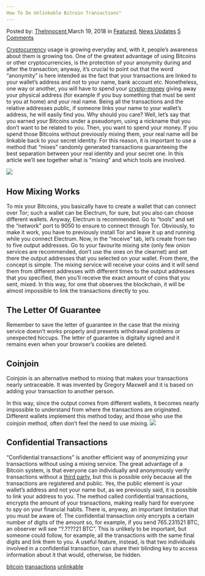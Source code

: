 ```yaml
---
How To Do Unlinkable Bitcoin Transactions"
---
```

<article class="post-listing post-25093 post type-post status-publish format-standard has-post-thumbnail hentry 
 tag-bitcoin tag-transactions tag-unlinkable">
<div class="post-inner">
<span>Posted by: <a href="https://www.deepdotweb.com/author/theinnocent/" title="">TheInnocent </a></span>
<span>March 19, 2018</span>
<span>in <a href="https://www.deepdotweb.com/category/deepdot-news/" rel="category tag">Featured</a>, <a href="https://www.deepdotweb.com/category/news-updates/" rel="category tag">News Updates</a></span>
<span><a href="https://www.deepdotweb.com/2018/03/19/unlinkable-bitcoin-transactions/#comments">5 Comments</a></span>


<p><a href="https://www.deepdotweb.com/2018/03/04/cryptocurrency-news-roundup-march-4-2018/">Cryptocurrency</a> usage is growing everyday and, with it, people’s awareness about them is growing too. One of the greatest advantage of using Bitcoins or other cryptocurrencies, is the protection of your anonymity during and after the transaction; anyway, it’s crucial to point out that the word “anonymity” is here intended as the fact that your transactions are linked to your wallet’s address and not to your name, bank account etc. Nonetheless, one way or another, you will have to spend your <a href="https://www.deepdotweb.com/2017/12/28/best-ways-converting-bitcoin-physical-money/">crypto-money</a> giving away your physical address (for example if you buy something that must be sent to you at home) and your real name. Being all the transactions and the relative addresses public, if someone links your name to your wallet’s address, he will easily find you. Why should you care? Well, let’s say that you earned your Bitcoins under a pseudonym, using a nickname that you don’t want to be related to you. Then, you want to spend your money. If you spend those Bitcoins without previously mixing them, your real name will be linkable back to your secret identity. For this reason, it is important to use a method that “mixes” randomly generated transactions guaranteeing the best separation between your real identity and your secret one. In this article we’ll see together what is “mixing” and which tools are involved.</p>
<p><img class="wp-image-25096" src="/imgs/2018/03/word-image-3.png" srcset="/imgs/2018/03/word-image-3.png 827w, /imgs/2018/03/word-image-3-300x41.png 300w" sizes="(max-width: 827px) 100vw, 827px" /></p>
<h2>How Mixing Works</h2>
<p>To mix your Bitcoins, you basically have to create a wallet that can connect over Tor; such a wallet can be Electrum, for sure, but you also can choose different wallets. Anyway, Electrum is recommended. Go to “tools” and set the “network” port to 9050 to ensure to connect through Tor. Obviously, to make it work, you have to previously install Tor and leave it up and running while you connect Electrum. Now, in the “receive” tab, let’s create from two to five output addresses. Go to your favourite mixing site (only few onion services are recommended, don’t use the ones on the clearnet) and set there the output addresses that you selected on your wallet. From there, the concept is simple. The mixing service will receive your coins and it will send them from different addresses with different times to the output addresses that you specified, then you’ll receive the exact amount of coins that you sent, mixed. In this way, for one that observes the blockchain, it will be almost impossible to link the transactions directly to you.</p>
<h2>The Letter Of Guarantee</h2>
<p>Remember to save the letter of guarantee in the case that the mixing service doesn’t works properly and presents withdrawal problems or unexpected hiccups. The letter of guarantee is digitally signed and it remains even when your browser’s cookies are deleted.</p>
<h2>Coinjoin</h2>
<p>Coinjoin is an alternative method to mixing that makes your transactions nearly untraceable. It was invented by Gregory Maxwell and it is based on adding your transaction to another person.</p>
<p>In this way, since the output comes from different wallets, it becomes nearly impossible to understand from where the transactions are originated. Different wallets implement this method today, and those who use the coinjoin method, often don’t feel the need to use mixing. <img class="wp-image-25097" src="/imgs/2018/03/word-image-4.png" srcset="/imgs/2018/03/word-image-4.png 640w, /imgs/2018/03/word-image-4-300x117.png 300w" sizes="(max-width: 640px) 100vw, 640px" /></p>
<h2>Confidential Transactions</h2>
<p>“Confidential transactions” is another efficient way of anonymizing your transactions without using a mixing service. The great advantage of a Bitcoin system, is that everyone can individually and anonymously verify transactions without a <a href="https://www.deepdotweb.com/2017/05/02/belgian-government-waits-sell-confiscated-bitcoins-better-price/">third party</a>, but this is possible only because all the transactions are registered and public. Yes, the public element is your wallet’s address and not your name but, as we previously said, it is possible to link your address to you. The method called confidential transactions, encrypts the amount of your transactions, making really hard for everyone to spy on your financial habits. There is, anyway, an important limitation that you must be aware of. The confidential transaction only encrypts a certain number of digits of the amount so, for example, if you send 765.231521 BTC, an observer will see “?.????21 BTC”. This is unlikely to be important, but someone could follow, for example, all the transactions with the same final digits and link them to you. A useful feature, instead, is that two individuals involved in a confidential transaction, can share their blinding key to access information about it that would, otherwise, be hidden.</p>
</div>
<a href="https://www.deepdotweb.com/tag/bitcoin/" rel="tag">bitcoin</a> <a href="https://www.deepdotweb.com/tag/transactions/" rel="tag">transactions</a> <a href="https://www.deepdotweb.com/tag/unlinkable/" rel="tag">unlinkable</a></span> <span style="display:none" class="updated">2018-03-19<a href="https://www.deepdotweb.com/author/theinnocent/" title="Posts by TheInnocent" rel="author">TheInnocent</a></strong></div>

